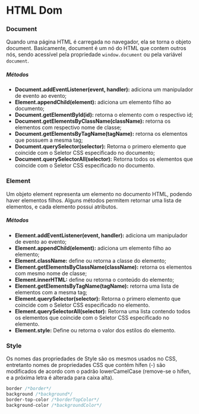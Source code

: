 # HTML Dom

### Document

Quando uma página HTML é carregada no navegador, ela se torna o objeto document. Basicamente, document é um nó do HTML que contem outros nós, sendo acessível pela propriedade ``window.document`` ou pela variável ``document``.

##### Métodos
* __Document.addEventListener(event, handler):__ adiciona um manipulador de evento ao evento;
* __Element.appendChild(element):__ adiciona um elemento filho ao documento;
* __Document.getElementById(id):__ retorna o elemento com o respectivo id;
* __Document.getElementsByClassName(className):__ retorna os elementos com respectivo nome de classe;
* __Document.getElementsByTagName(tagName):__ retorna os elementos que possuem a mesma tag;
* __Document.querySelector(selector):__ Retorna o primero elemento que coincide com o Seletor CSS especificado no documento;
* __Document.querySelectorAll(selector):__ Retorna todos os elementos que coincide com o Seletor CSS especificado no documento.

### Element

Um objeto element representa um elemento no documento HTML, podendo haver elementos filhos. Alguns métodos permitem retornar uma lista de elementos, e cada elemento possui atributos.

##### Métodos
* __Element.addEventListener(event, handler):__ adiciona um manipulador de evento ao evento;
* __Element.appendChild(element):__ adiciona um elemento filho ao elemento;
* __Element.className:__ define ou retorna a classe do elemento;
* __Element.getElementsByClassName(className):__ retorna os elementos com mesmo nome de classe;
* __Element.innerHTML:__ define ou retorna o conteúdo do elemento;
* __Element.getElementsByTagName(tagName):__ retorna uma lista de elementos com a mesma tag;
* __Element.querySelector(selector):__ Retorna o primero elemento que coincide com o Seletor CSS especificado no elemento.
* __Element.querySelectorAll(selector):__ Retorna uma lista contendo todos os elementos que coincide com o Seletor CSS especificado no elemento.
* __Element.style:__ Define ou retorna o valor dos estilos do elemento.

### Style

Os nomes das propriedades de Style são os mesmos usados no CSS, entretanto nomes de propriedades CSS que contém hífen (-) são modificados de acordo com o padrão lowerCamelCase (remove-se o hífen, e a próxima letra é alterada para caixa alta).

```CSS
border /*border*/
background /*background*/
border-top-color /*borderTopColor*/
background-color /*backgroundColor*/
```
